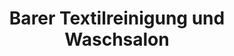 ---
title: "Barer Textilreinigung und Waschsalon"
url: /muenchen/barer-textilreinigung-und-waschsalon/
shop: Wäscherei
---